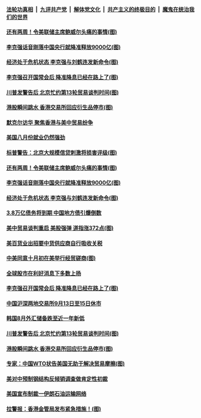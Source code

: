 ####  [法轮功真相](../../../../basic/blob/master/README.md?t=09061300) &nbsp;|&nbsp; [九评共产党](../../../../9ping.md/blob/master/README.md?t=09061300) &nbsp;|&nbsp; [解体党文化](../../../../jtdwh.md/blob/master/README.md?t=09061300)  &nbsp;|&nbsp; [共产主义的终极目的](../../../../gczydzjmd.md/blob/master/README.md?t=09061300) &nbsp;|&nbsp; [魔鬼在统治我们的世界](../../../../mgztzwmdsj.md/blob/master/README.md?t=09061300) 

#### [还有两周！令美联储主席鲍威尔头痛的事情(图)](../pages/p5/906374.md?t=09061300) 

#### [李克强话音刚落中国央行就降准释放9000亿(图)](../pages/p5/906428.md?t=09061300) 

#### [经济处于危机状态 李克强与刘鹤连发新命令(图)](../pages/p5/906309.md?t=09061300) 

#### [李克强召开国常会后 降准降息已经在路上了(图)](../pages/p5/906311.md?t=09061300) 

#### [川普发警告后 北京忙约第13轮贸易谈判时间(图)](../pages/p5/906299.md?t=09061300) 

#### [港股瞬间跳水 香港交易所回应衍生品停市(图)](../pages/p5/906295.md?t=09061300) 

#### [默克尔访华 聚焦香港与美中贸易纷争](../pages/p5/906433.md?t=09061300) 

#### [美国八月份就业仍然强劲](../pages/p5/906432.md?t=09061300) 

#### [标普警告：北京大规模信贷刺激将损害评级(图)](../pages/p5/906347.md?t=09061300) 

#### [还有两周！令美联储主席鲍威尔头痛的事情(图)](../pages/p5/906374.md?t=09061300) 

#### [李克强话音刚落中国央行就降准释放9000亿(图)](../pages/p5/906428.md?t=09061300) 

#### [经济处于危机状态 李克强与刘鹤连发新命令(图)](../pages/p5/906309.md?t=09061300) 

#### [3.8万亿债务将到期 中国地方债引爆倒数](../pages/p5/906364.md?t=09061300) 

#### [美中贸易谈判重启 美股强弹 道指涨372点(图)](../pages/p5/906363.md?t=09061300) 

#### [美百货业出招要中货供应商自行吸收关税](../pages/p5/906362.md?t=09061300) 

#### [中美同意十月初在美举行经贸磋商(图)](../pages/p5/906357.md?t=09061300) 

#### [全球股市在利好消息下多数上扬](../pages/p5/906353.md?t=09061300) 

#### [李克强召开国常会后 降准降息已经在路上了(图)](../pages/p5/906311.md?t=09061300) 

#### [中国沪深两地交易所9月13日至15日休市](../pages/p5/906325.md?t=09061300) 

#### [韩国8月外汇储备跌至近一年新低](../pages/p5/906324.md?t=09061300) 

#### [川普发警告后 北京忙约第13轮贸易谈判时间(图)](../pages/p5/906299.md?t=09061300) 

#### [港股瞬间跳水 香港交易所回应衍生品停市(图)](../pages/p5/906295.md?t=09061300) 

#### [专家：中国WTO状告美国无助于解决贸易摩擦(图)](../pages/p5/906284.md?t=09061300) 

#### [美对中预制钢结构反倾销调查做肯定性初裁](../pages/p5/906283.md?t=09061300) 

#### [美国宣布制裁一伊朗石油运输网络](../pages/p5/906282.md?t=09061300) 

#### [拉警报：香港金管局发布紧急措施！(图)](../pages/p5/906214.md?t=09061300) 

